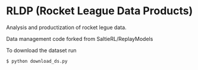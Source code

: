 # RLDP (Rocket League Data Products)
Analysis and productization of rocket legue data.

Data management code forked from SaltieRL/ReplayModels


To download the dataset run 

```
$ python download_ds.py
```




